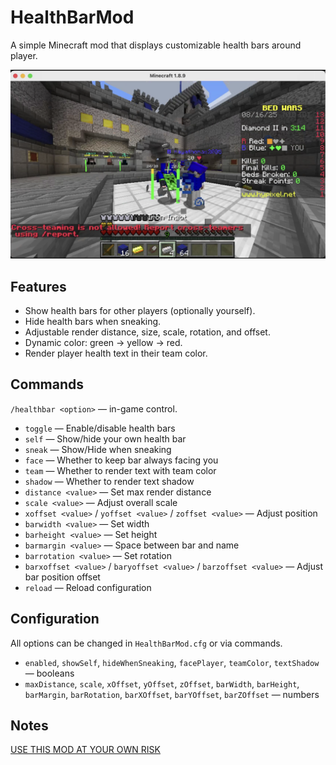 # HealthBarMod

A simple Minecraft mod that displays customizable health bars around player.

![showcase](./img/showcase1.png)

## Features

* Show health bars for other players (optionally yourself).
* Hide health bars when sneaking.
* Adjustable render distance, size, scale, rotation, and offset.
* Dynamic color: green → yellow → red.
* Render player health text in their team color.

## Commands

`/healthbar <option>` — in-game control.

* `toggle` — Enable/disable health bars
* `self` — Show/hide your own health bar
* `sneak` — Show/Hide when sneaking
* `face` — Whether to keep bar always facing you
* `team` — Whether to render text with team color
* `shadow` — Whether to render text shadow
* `distance <value>` — Set max render distance
* `scale <value>` — Adjust overall scale
* `xoffset <value>` / `yoffset <value>` / `zoffset <value>` — Adjust position
* `barwidth <value>` — Set width
* `barheight <value>` — Set height
* `barmargin <value>` — Space between bar and name
* `barrotation <value>` — Set rotation
* `barxoffset <value>` / `baryoffset <value>` / `barzoffset <value>` — Adjust bar position offset
* `reload` — Reload configuration

## Configuration

All options can be changed in `HealthBarMod.cfg` or via commands.

* `enabled`, `showSelf`, `hideWhenSneaking`, `facePlayer`, `teamColor`, `textShadow` — booleans
* `maxDistance`, `scale`, `xOffset`, `yOffset`, `zOffset`, `barWidth`, `barHeight`, `barMargin`, `barRotation`, `barXOffset`, `barYOffset`, `barZOffset` — numbers

## Notes

[USE THIS MOD AT YOUR OWN RISK](https://support.hypixel.net/hc/en-us/articles/6472550754962-Hypixel-Allowed-Modifications)